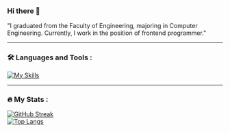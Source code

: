 ### Hi there 👋

"I graduated from the Faculty of Engineering, majoring in Computer Engineering. Currently, I work in the position of frontend programmer."

---

### :hammer_and_wrench: Languages and Tools :

[![My Skills](https://skillicons.dev/icons?i=cs,javascript,typescript,html,css,php,java,figma,angular,react,nextjs,spring,git,github,gitlab&perline=9)](https://skillicons.dev)

---


### :fire: My Stats :
[![GitHub Streak](http://github-readme-streak-stats.herokuapp.com?user=BANDITKH2020&theme=dark&background=000000)](https://git.io/streak-stats)<br>
[![Top Langs](https://github-readme-stats.vercel.app/api/top-langs/?username=BANDITKH2020&layout=compact&theme=vision-friendly-dark)](https://github.com/anuraghazra/github-readme-stats)

